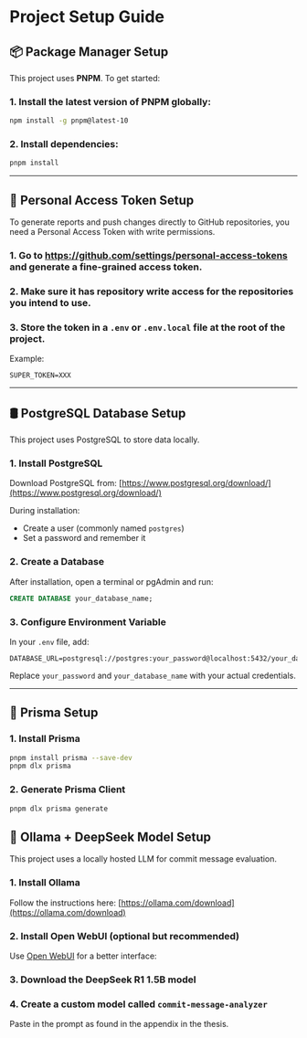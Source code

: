 
# Project Setup Guide

## 📦 Package Manager Setup

This project uses **PNPM**. To get started:

### 1. Install the latest version of PNPM globally:

   ```bash
   npm install -g pnpm@latest-10
   ```

### 2. Install dependencies:

   ```bash
   pnpm install
   ```

---

## 🔐 Personal Access Token Setup

To generate reports and push changes directly to GitHub repositories, you need a Personal Access Token with write permissions.

### 1. Go to https://github.com/settings/personal-access-tokens and generate a fine-grained access token.
### 2. Make sure it has repository write access for the repositories you intend to use.
### 3. Store the token in a `.env` or `.env.local` file at the root of the project.

Example:

```env
SUPER_TOKEN=XXX
```

---

## 🛢️ PostgreSQL Database Setup

This project uses PostgreSQL to store data locally.

### 1. Install PostgreSQL

Download PostgreSQL from:
[https://www.postgresql.org/download/](https://www.postgresql.org/download/)

During installation:
- Create a user (commonly named `postgres`)
- Set a password and remember it

### 2. Create a Database

After installation, open a terminal or pgAdmin and run:

```sql
CREATE DATABASE your_database_name;
```

### 3. Configure Environment Variable

In your `.env` file, add:

```env
DATABASE_URL=postgresql://postgres:your_password@localhost:5432/your_database_name
```

Replace `your_password` and `your_database_name` with your actual credentials.

---

## 🧬 Prisma Setup

### 1. Install Prisma

```bash
pnpm install prisma --save-dev
pnpm dlx prisma
```

### 2. Generate Prisma Client

```bash
pnpm dlx prisma generate
```

## 🤖 Ollama + DeepSeek Model Setup

This project uses a locally hosted LLM for commit message evaluation.

### 1. Install Ollama

Follow the instructions here: [https://ollama.com/download](https://ollama.com/download)

### 2. Install Open WebUI (optional but recommended)

Use [Open WebUI](https://github.com/open-webui/open-webui) for a better interface:
### 3. Download the DeepSeek R1 1.5B model

### 4. Create a custom model called `commit-message-analyzer`

Paste in the prompt as found in the appendix in the thesis.

